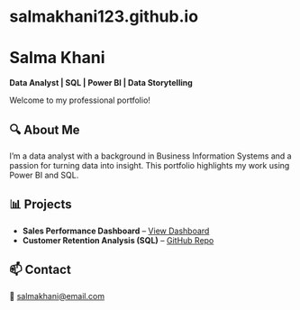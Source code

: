 # salmakhani123.github.io
# Salma Khani

**Data Analyst | SQL | Power BI | Data Storytelling**

Welcome to my professional portfolio!

## 🔍 About Me
I’m a data analyst with a background in Business Information Systems and a passion for turning data into insight. This portfolio highlights my work using Power BI and SQL.

## 📊 Projects
- **Sales Performance Dashboard** – [View Dashboard](#)  
- **Customer Retention Analysis (SQL)** – [GitHub Repo](#)

## 📫 Contact
📧 salmakhani@email.com  
